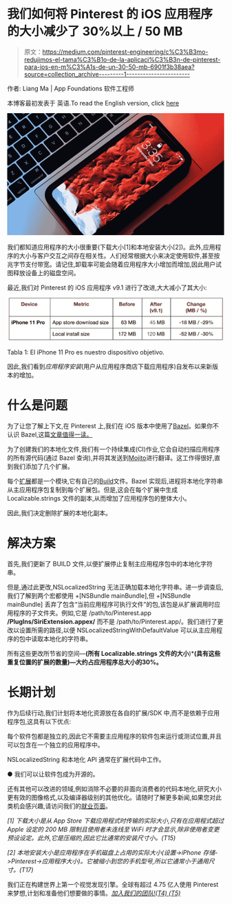 # 我们如何将 Pinterest 的 iOS 应用程序的大小减少了 30%以上 / 50 MB

> 原文：<https://medium.com/pinterest-engineering/c%C3%B3mo-redujimos-el-tama%C3%B1o-de-la-aplicaci%C3%B3n-de-pinterest-para-ios-en-m%C3%A1s-de-un-30-50-mb-6901f3b38aea?source=collection_archive---------1----------------------->

作者: Liang Ma | App Foundations 软件工程师

本博客最初发表于 英语.To read the English version, click [here](/pinterest-engineering/how-we-reduced-pinterests-ios-app-size-by-30-50mb-68d7f8425882)

![](img/5f3bc749337e601ef17401ac510816bd.png)

我们都知道应用程序的大小很重要(下载大小[1]和本地安装大小[2])。此外,应用程序的大小与客户交互之间存在相关性。人们经常根据大小来决定使用软件,甚至按兆字节支付带宽。请记住,卸载率可能会随着应用程序大小增加而增加,因此用户试图释放设备上的磁盘空间。

最近,我们对 Pinterest 的 iOS 应用程序 v9.1 进行了改进,大大减小了其大小:

![](img/dafe275c9653db4fef7cd0ebb84aa5d7.png)

Tabla 1: El iPhone 11 Pro es nuestro dispositivo objetivo.

因此,我们看到*应用程序安装*(用户从应用程序商店下载应用程序)自发布以来新版本的增加。

# 什么是问题

为了让您了解上下文,在 Pinterest 上,我们在 iOS 版本中使用了[Bazel](/pinterest-engineering/developing-fast-reliable-ios-builds-at-pinterest-part-one-cb1810407b92)。如果你不认识 Bazel,这篇[文章值得一读。](https://github.com/pinterest/xchammer/blob/master/Docs/BazelForiOSDevelopers.md)

为了创建我们的本地化文件,我们有一个持续集成(CI)作业,它会自动扫描应用程序的所有源代码(通过 Bazel 查询),并将其发送到[Mojito](https://github.com/box/mojito)进行翻译。这工作得很好,直到我们添加了几个扩展。

每个[扩展](https://developer.apple.com/app-extensions/)都是一个模块,它有自己的[Build](https://docs.bazel.build/versions/master/build-ref.html#BUILD_files)文件。Bazel 实现后,进程将本地化字符串从主应用程序包复制到每个扩展包。但是,这会在每个扩展中生成 Localizable.strings 文件的副本,从而增加了应用程序包的整体大小。

因此,我们决定删除扩展的本地化副本。

# 解决方案

首先,我们更新了 BUILD 文件,以便扩展停止复制主应用程序包中的本地化字符串。

但是,通过此更改,NSLocalizedString 无法正确加载本地化字符串。进一步调查后,我们了解到两个宏都使用 +[NSBundle mainBundle],但 +[NSBundle mainBundle] 丢弃了包含“当前应用程序可执行文件”的包,该包是从扩展调用时应用程序的子文件夹。例如,它是 /path/to/Pinterest.app **/PlugIns/SiriExtension.appex/** 而不是 /path/to/Pinterest.app/。我们进行了更改以设置所需的路径,以便 NSLocalizedStringWithDefaultValue 可以从主应用程序的包中读取本地化的字符串。

所有这些更改所节省的空间—**(所有 Localizable.strings 文件的大小**)*****(具有这些重复位置的扩展的数量)—大约占应用程序总大小的**30%。**

# 长期计划

作为后续行动,我们计划将本地化资源放在各自的扩展/SDK 中,而不是依赖于应用程序包,这具有以下优点:

每个软件包都是独立的,因此它不需要主应用程序的软件包来运行或测试位置,并且可以包含在一个独立的应用程序中。

NSLocalizedString 和本地化 API 通常在扩展代码中工作。

● 我们可以让软件包成为开源的。

还有其他可以改进的领域,例如消除不必要的非面向消费者的代码本地化,研究大小更有效的图像格式,以及编译器级别的其他优化。请随时了解更多新闻,如果您对此类机会感兴趣,请访问我们的[就业页面](https://www.pinterestcareers.com/)。

*[1] 下载大小是从 App Store 下载应用程式时传输的实际大小,只有在应用程式超过 Apple 设定的 200 MB 限制且使用者未连线至 WiFi 时才会显示,除非使用者变更预设设定。此外,它是压缩的,因此它比通常的安装尺寸小。(T15)*

*[2] 本地安装大小是应用程序在手机磁盘上占用的实际大小(设置->iPhone 存储->Pinterest->应用程序大小)。它被缩小到您的手机型号,所以它通常小于通用尺寸。(T17)*

我们正在构建世界上第一个视觉发现引擎。全球有超过 4.75 亿人使用 Pinterest 来梦想,计划和准备他们想要做的事情。[*加入我们的团队!(T4) (T5)*](https://careers.pinterest.com/careers)